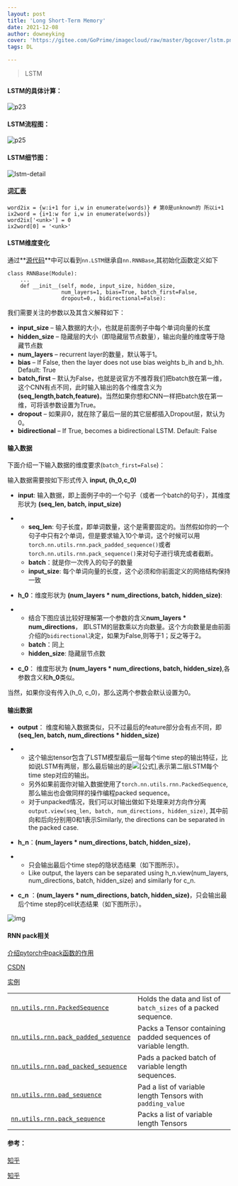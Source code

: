 ```yaml
---
layout: post
title: 'Long Short-Term Memory'
date: 2021-12-08
author: downeyking
cover: 'https://gitee.com/GoPrime/imagecloud/raw/master/bgcover/lstm.png'
tags: DL

---
```


> LSTM


#### LSTM的具体计算：

![p23](https://gitee.com/GoPrime/imagecloud/raw/master/img/p23.png)

#### LSTM流程图：

![p25](https://gitee.com/GoPrime/imagecloud/raw/master/img/p25.png)

#### LSTM细节图：

![lstm-detail](https://gitee.com/GoPrime/imagecloud/raw/master/img/lstm-detail.jpg)

#### [词汇表](https://www.cnblogs.com/douzujun/p/13429912.html#_label0)

```
word2ix = {w:i+1 for i,w in enumerate(words)} # 第0是unknown的 所以i+1
ix2word = {i+1:w for i,w in enumerate(words)}
word2ix['<unk>'] = 0
ix2word[0] = '<unk>'
```

#### LSTM维度变化

通过**[源代码](https://pytorch.org/docs/stable/_modules/torch/nn/modules/rnn.html#LSTM)**中可以看到`nn.LSTM`继承自`nn.RNNBase`,其初始化函数定义如下

```text
class RNNBase(Module):
	...
    def __init__(self, mode, input_size, hidden_size,
                 num_layers=1, bias=True, batch_first=False,
                 dropout=0., bidirectional=False):
```

我们需要关注的参数以及其含义解释如下：

- **input_size** – 输入数据的大小，也就是前面例子中每个单词向量的长度
- **hidden_size** – 隐藏层的大小（即隐藏层节点数量），输出向量的维度等于隐藏节点数
- **num_layers** – recurrent layer的数量，默认等于1。
- **bias** – If False, then the layer does not use bias weights b_ih and b_hh. Default: True
- **batch_first** – 默认为False，也就是说官方不推荐我们把batch放在第一维，这个CNN有点不同，此时输入输出的各个维度含义为 **(seq_length,batch,feature)**。当然如果你想和CNN一样把batch放在第一维，可将该参数设置为True。
- **dropout** – 如果非0，就在除了最后一层的其它层都插入Dropout层，默认为0。
- **bidirectional** – If True, becomes a bidirectional LSTM. Default: False

#### **输入数据**

下面介绍一下输入数据的维度要求(`batch_first=False`)：

输入数据需要按如下形式传入 **input, (h_0,c_0)**

- **input**: 输入数据，即上面例子中的一个句子（或者一个batch的句子），其维度形状为 **(seq_len, batch, input_size)**

- - **seq_len**: 句子长度，即单词数量，这个是需要固定的。当然假如你的一个句子中只有2个单词，但是要求输入10个单词，这个时候可以用`torch.nn.utils.rnn.pack_padded_sequence()`或者`torch.nn.utils.rnn.pack_sequence()`来对句子进行填充或者截断。
  - **batch**：就是你一次传入的句子的数量
  - **input_size**: 每个单词向量的长度，这个必须和你前面定义的网络结构保持一致

- **h_0**：维度形状为 **(num_layers \* num_directions, batch, hidden_size)**:

- - 结合下图应该比较好理解第一个参数的含义**num_layers \* num_directions**， 即LSTM的层数乘以方向数量。这个方向数量是由前面介绍的`bidirectional`决定，如果为False,则等于1；反之等于2。
  - **batch**：同上
  - **hidden_size**: 隐藏层节点数

- **c_0**： 维度形状为 **(num_layers \* num_directions, batch, hidden_size)**,各参数含义和**h_0**类似。

当然，如果你没有传入(h_0, c_0)，那么这两个参数会默认设置为0。

#### **输出数据**

- **output**： 维度和输入数据类似，只不过最后的feature部分会有点不同，即 **(seq_len, batch, num_directions \* hidden_size)**

- - 这个输出tensor包含了LSTM模型最后一层每个time step的输出特征，比如说LSTM有两层，那么最后输出的是![[公式]](https://www.zhihu.com/equation?tex=%5Bh%5E1_0%2Ch%5E1_1%2C...%2Ch%5E1_l%5D),表示第二层LSTM每个time step对应的输出。
  - 另外如果前面你对输入数据使用了`torch.nn.utils.rnn.PackedSequence`,那么输出也会做同样的操作编程packed sequence。
  - 对于unpacked情况，我们可以对输出做如下处理来对方向作分离`output.view(seq_len, batch, num_directions, hidden_size)`, 其中前向和后向分别用0和1表示Similarly, the directions can be separated in the packed case.

- **h_n**：**(num_layers \* num_directions, batch, hidden_size)**，

- - 只会输出最后个time step的隐状态结果（如下图所示）。
  - Like output, the layers can be separated using h_n.view(num_layers, num_directions, batch, hidden_size) and similarly for c_n.

- **c_n** ：**(num_layers \* num_directions, batch, hidden_size)**，只会输出最后个time step的cell状态结果（如下图所示）。

![img](https://i.stack.imgur.com/SjnTl.png)

#### RNN pack相关

[介绍pytorch中pack函数的作用](https://blog.csdn.net/kejizuiqianfang/article/details/100835528#torchnnutilsrnnpad_sequence_28)

[CSDN](https://blog.csdn.net/devil_son1234/article/details/108660887?spm=1001.2101.3001.6650.1&utm_medium=distribute.pc_relevant.none-task-blog-2%7Edefault%7ECTRLIST%7Edefault-1.no_search_link&depth_1-utm_source=distribute.pc_relevant.none-task-blog-2%7Edefault%7ECTRLIST%7Edefault-1.no_search_link)

[实例](https://www.cnblogs.com/picassooo/p/13577527.html)

|                                                              |                                                              |
| ------------------------------------------------------------ | ------------------------------------------------------------ |
| [`nn.utils.rnn.PackedSequence`](https://pytorch.org/docs/stable/generated/torch.nn.utils.rnn.PackedSequence.html#torch.nn.utils.rnn.PackedSequence) | Holds the data and list of `batch_sizes` of a packed sequence. |
| [`nn.utils.rnn.pack_padded_sequence`](https://pytorch.org/docs/stable/generated/torch.nn.utils.rnn.pack_padded_sequence.html#torch.nn.utils.rnn.pack_padded_sequence) | Packs a Tensor containing padded sequences of variable length. |
| [`nn.utils.rnn.pad_packed_sequence`](https://pytorch.org/docs/stable/generated/torch.nn.utils.rnn.pad_packed_sequence.html#torch.nn.utils.rnn.pad_packed_sequence) | Pads a packed batch of variable length sequences.            |
| [`nn.utils.rnn.pad_sequence`](https://pytorch.org/docs/stable/generated/torch.nn.utils.rnn.pad_sequence.html#torch.nn.utils.rnn.pad_sequence) | Pad a list of variable length Tensors with `padding_value`   |
| [`nn.utils.rnn.pack_sequence`](https://pytorch.org/docs/stable/generated/torch.nn.utils.rnn.pack_sequence.html#torch.nn.utils.rnn.pack_sequence) | Packs a list of variable length Tensors                      |

#### 参考：

[](https://colah.github.io/posts/2015-08-Understanding-LSTMs/)

[知乎](https://zhuanlan.zhihu.com/p/100360301)

[知乎](https://zhuanlan.zhihu.com/p/64527432)


